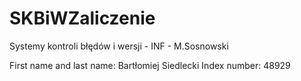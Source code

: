 # SKBiWZaliczenie
Systemy kontroli błędów i wersji - INF - M.Sosnowski

First name and last name: Bartłomiej Siedlecki
Index number: 48929